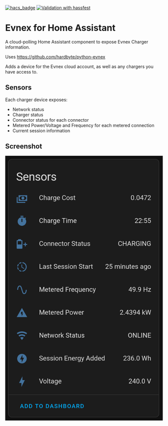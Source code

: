 [![hacs_badge](https://img.shields.io/badge/HACS-Custom-41BDF5.svg)](https://github.com/hacs/integration) [![Validation with hassfest](https://github.com/hardbyte/ha-evnex/actions/workflows/combined.yaml/badge.svg)](https://github.com/hardbyte/ha-evnex/actions/workflows/combined.yaml)

# Evnex for Home Assistant

A cloud-polling Home Assistant component to expose Evnex Charger information.

Uses https://github.com/hardbyte/python-evnex

Adds a device for the Evnex cloud account, as well as any chargers you have access to.

## Sensors

Each charger device exposes:

- Network status
- Charger status
- Connector status for each connector
- Metered Power/Voltage and Frequency for each metered connection
- Current session information

## Screenshot

![](.github/sensors.png)
